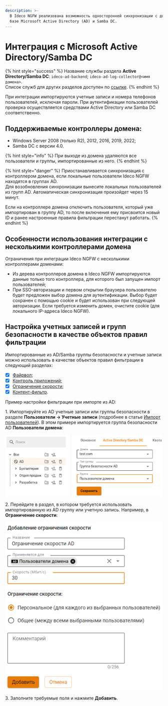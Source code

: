 ```yaml
---
description: >-
  В Ideco NGFW реализована возможность односторонней синхронизации с доменом на
  базе Microsoft Active Directory (AD) и Samba DC.
---
```


# Интеграция с Microsoft Active Directory/Samba DC

{% hint style="success" %}
Название службы раздела **Active Directory/Samba DC**: `ideco-ad-backend`; `ideco-ad-log-collector@<имя домена>`. \
Список служб для других разделов доступен по [ссылке](/settings/server-management/terminal.md).
{% endhint %}

При интеграции импортируются учетные записи и номера телефонов пользователей, исключая пароли. При аутентификации пользователей проверка осуществляется средствами Active Directory или Samba DC соответственно.

## Поддерживаемые контроллеры домена:

* Windows Server 2008 (только R2), 2012, 2016, 2019, 2022;
* Samba DC с версии 4.0.

{% hint style="info" %}
При выходе из домена удаляются все пользователи и группы, импортированные из него.
{% endhint %}

{% hint style="danger" %}
Приостанавливается синхронизация с контроллером домена, если локальные пользователи Ideco NGFW находятся в группах AD. \
Для возобновления синхронизации вынесите локальных пользователей из групп AD. Автоматическая синхронизация произойдет через 15 минут.

Если на контроллере домена отключить пользователя, который уже импортирован в группу AD, то после включения ему присвоится новый ID и ранее настроенные правила фильтрации перестанут работать.
{% endhint %}

## Особенности использования интеграции с несколькими контроллерами домена

Ограничения при интеграции Ideco NGFW с несколькими контроллерами доменами:

* Из дерева контроллеров домена в Ideco NGFW импортируются данные только того контроллера, для которого был запущен импорт пользователей;
* При SSO-авторизации и первом открытии браузера пользователю будет предложен выбор домена для аутентификации. Выбор будет сохранен с помощью cookie и будет использован при следующей авторизации. Если требуется изменить домен, очистите cookie (для локального IP-адреса Ideco NGFW).

## Настройка учетных записей и групп безопасности в качестве объектов правил фильтрации

Импортированные из AD/Samba группы безопасности и учетные записи можно использовать в качестве объектов правил фильтрации в следующий разделах:

* [X] [Файрвол](/settings/access-rules/firewall.md);
* [X] [Контроль приложений](/settings/security-profiles/application-control.md);
* [X] [Ограничение скорости](/settings/access-rules/shaper.md);
* [X] [Контент-фильтр](/settings/access-rules/content-filter/).

Пример настройки фильтрации при импорте из AD:

1\. Импортируйте из AD учетные записи или группы безопасности в разделе **Пользователи -> Учетные записи** (подробнее в статье [Импорт пользователей](user-import.md)). В этом примере импортируется группа безопасности AD **Пользователи домена**:

![](/.gitbook/assets/tree18.png)

2\. Перейдите в раздел, в котором требуется использовать импортированную из AD группу или учетную запись. Например, в **Ограничение скорости**:

![](/.gitbook/assets/ad_shaper.png)

3\. Заполните требуемые поля и нажмите **Добавить**.
